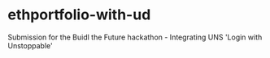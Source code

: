 # ethportfolio-with-ud
Submission for the Buidl the Future hackathon - Integrating UNS 'Login with Unstoppable'
